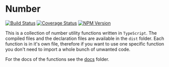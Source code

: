 # Number

[![Build Status](https://travis-ci.org/joppe/number.svg?branch=master)](https://travis-ci.org/joppe/number) [![Coverage Status](https://coveralls.io/repos/github/joppe/number/badge.svg?branch=master)](https://coveralls.io/github/joppe/number?branch=master) [![NPM Version](https://img.shields.io/npm/v/@apestaartje/number.svg?style=flat-square)](https://www.npmjs.com/package/@apestaartje/number)

This is a collection of number utility functions written in `TypeScript`. The compiled files and the declaration files 
are available in the `dist` folder. 
Each function is in it's own file, therefore if you want to use one specific function you don't need to import a whole
bunch of unwanted code.

For the docs of the functions see the [docs](docs/) folder.
